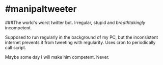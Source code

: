 # #manipaltweeter
###The world's worst twitter bot. Irregular, stupid and *breathtakingly* incompetent.

Supposed to run regularly in the background of my PC, but the inconsistent internet prevents it from tweeting with regularity.
Uses cron to periodically call script.

Maybe some day I will make him competent. Never.
